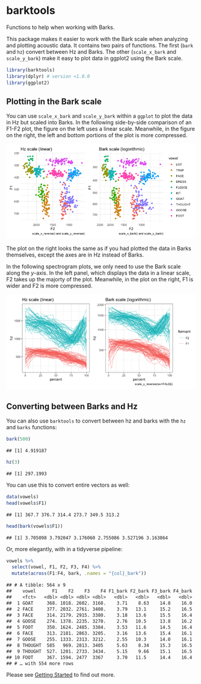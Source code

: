 
# barktools

Functions to help when working with Barks.

This package makes it easier to work with the Bark scale when analyzing
and plotting acoustic data. It contains two pairs of functions. The
first (`bark` and `hz`) convert between Hz and Barks. The other
(`scale_x_bark` and `scale_y_bark`) make it easy to plot data in ggplot2
using the Bark scale.

``` r
library(barktools)
library(dplyr) # version <1.0.0
library(ggplot2)
```

## Plotting in the Bark scale

You can use `scale_x_bark` and `scale_y_bark` within a `ggplot` to plot
the data in Hz but scaled into Barks. In the following side-by-side
comparison of an F1-F2 plot, the figure on the left uses a linear scale.
Meanwhile, in the figure on the right, the left and bottom portions of
the plot is more compressed.

![](man/figures/README-f1_f2_example-1.png)<!-- -->

The plot on the right looks the same as if you had plotted the data in
Barks themselves, except the axes are in Hz instead of Barks.

In the following spectrogram plots, we only need to use the Bark scale
along the *y*-axis. In the left panel, which displays the data in a
linear scale, F2 takes up the majorty of the plot. Meanwhile, in the
plot on the right, F1 is wider and F2 is more compressed.

![](man/figures/README-spectrogram_example-1.png)<!-- -->

## Converting between Barks and Hz

You can also use `barktools` to convert between hz and barks with the
`hz` and `barks` functions:

``` r
bark(500)
```

    ## [1] 4.919187

``` r
hz(3)
```

    ## [1] 297.1993

You can use this to convert entire vectors as well:

``` r
data(vowels)
head(vowels$F1)
```

    ## [1] 367.7 376.7 314.4 273.7 349.5 313.2

``` r
head(bark(vowels$F1))
```

    ## [1] 3.705098 3.792047 3.176060 2.755086 3.527196 3.163864

Or, more elegantly, with in a tidyverse pipeline:

``` r
vowels %>%
  select(vowel, F1, F2, F3, F4) %>%
  mutate(across(F1:F4, bark, .names = "{col}_bark"))
```

    ## # A tibble: 564 x 9
    ##    vowel      F1    F2    F3    F4 F1_bark F2_bark F3_bark F4_bark
    ##    <fct>   <dbl> <dbl> <dbl> <dbl>   <dbl>   <dbl>   <dbl>   <dbl>
    ##  1 GOAT     368. 1018. 2602. 3168.    3.71    8.63    14.8    16.0
    ##  2 FACE     377. 2032. 2761. 3408.    3.79   13.1     15.2    16.5
    ##  3 FACE     314. 2179. 2915. 3380.    3.18   13.6     15.5    16.4
    ##  4 GOOSE    274. 1378. 2235. 3270.    2.76   10.5     13.8    16.2
    ##  5 FOOT     350. 1624. 2485. 3384.    3.53   11.6     14.5    16.4
    ##  6 FACE     313. 2181. 2863. 3205.    3.16   13.6     15.4    16.1
    ##  7 GOOSE    255. 1333. 2313. 3212.    2.55   10.3     14.0    16.1
    ##  8 THOUGHT  585   969. 2813. 3405     5.63    8.34    15.3    16.5
    ##  9 THOUGHT  527. 1201. 2733. 3434.    5.15    9.66    15.1    16.5
    ## 10 FOOT     367. 1594. 2477  3367     3.70   11.5     14.4    16.4
    ## # … with 554 more rows

Please see [Getting Started](docs/barktools.html) to find out more.
